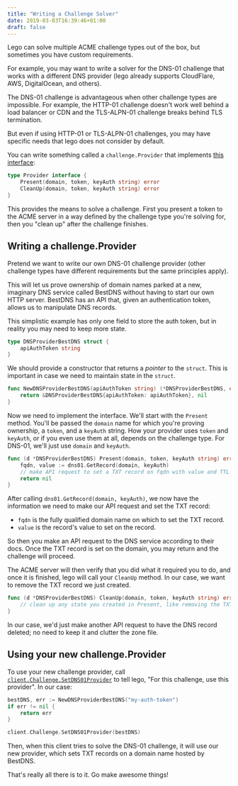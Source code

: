 ```yaml
---
title: "Writing a Challenge Solver"
date: 2019-03-03T16:39:46+01:00
draft: false
---
```


Lego can solve multiple ACME challenge types out of the box, but sometimes you have custom requirements.

<!--more-->

For example, you may want to write a solver for the DNS-01 challenge that works with a different DNS provider (lego already supports CloudFlare, AWS, DigitalOcean, and others).

The DNS-01 challenge is advantageous when other challenge types are impossible.
For example, the HTTP-01 challenge doesn't work well behind a load balancer or CDN and the TLS-ALPN-01 challenge breaks behind TLS termination.

But even if using HTTP-01 or TLS-ALPN-01 challenges, you may have specific needs that lego does not consider by default.

You can write something called a `challenge.Provider` that implements [this interface](https://godoc.org/github.com/simonmittag/lego/challenge#Provider):

```go
type Provider interface {
	Present(domain, token, keyAuth string) error
	CleanUp(domain, token, keyAuth string) error
}
```

This provides the means to solve a challenge.
First you present a token to the ACME server in a way defined by the challenge type you're solving for, then you "clean up" after the challenge finishes.

## Writing a challenge.Provider

Pretend we want to write our own DNS-01 challenge provider (other challenge types have different requirements but the same principles apply).

This will let us prove ownership of domain names parked at a new, imaginary DNS service called BestDNS without having to start our own HTTP server.
BestDNS has an API that, given an authentication token, allows us to manipulate DNS records.

This simplistic example has only one field to store the auth token, but in reality you may need to keep more state.

```go
type DNSProviderBestDNS struct {
	apiAuthToken string
}
```

We should provide a constructor that returns a *pointer* to the `struct`.
This is important in case we need to maintain state in the `struct`.

```go
func NewDNSProviderBestDNS(apiAuthToken string) (*DNSProviderBestDNS, error) {
	return &DNSProviderBestDNS{apiAuthToken: apiAuthToken}, nil
}
```

Now we need to implement the interface.
We'll start with the `Present` method.
You'll be passed the `domain` name for which you're proving ownership, a `token`, and a `keyAuth` string.
How your provider uses `token` and `keyAuth`, or if you even use them at all, depends on the challenge type.
For DNS-01, we'll just use `domain` and `keyAuth`.

```go
func (d *DNSProviderBestDNS) Present(domain, token, keyAuth string) error {
    fqdn, value := dns01.GetRecord(domain, keyAuth)
    // make API request to set a TXT record on fqdn with value and TTL
    return nil
}
```

After calling `dns01.GetRecord(domain, keyAuth)`, we now have the information we need to make our API request and set the TXT record:
- `fqdn` is the fully qualified domain name on which to set the TXT record.
- `value` is the record's value to set on the record.

So then you make an API request to the DNS service according to their docs.
Once the TXT record is set on the domain, you may return and the challenge will proceed.

The ACME server will then verify that you did what it required you to do, and once it is finished, lego will call your `CleanUp` method.
In our case, we want to remove the TXT record we just created.

```go
func (d *DNSProviderBestDNS) CleanUp(domain, token, keyAuth string) error {
    // clean up any state you created in Present, like removing the TXT record
}
```

In our case, we'd just make another API request to have the DNS record deleted; no need to keep it and clutter the zone file.

## Using your new challenge.Provider

To use your new challenge provider, call [`client.Challenge.SetDNS01Provider`](https://godoc.org/github.com/simonmittag/lego/challenge/resolver#SolverManager.SetDNS01Provider) to tell lego, "For this challenge, use this provider".
In our case:

```go
bestDNS, err := NewDNSProviderBestDNS("my-auth-token")
if err != nil {
    return err
}

client.Challenge.SetDNS01Provider(bestDNS)
```

Then, when this client tries to solve the DNS-01 challenge, it will use our new provider, which sets TXT records on a domain name hosted by BestDNS.

That's really all there is to it.
Go make awesome things!
